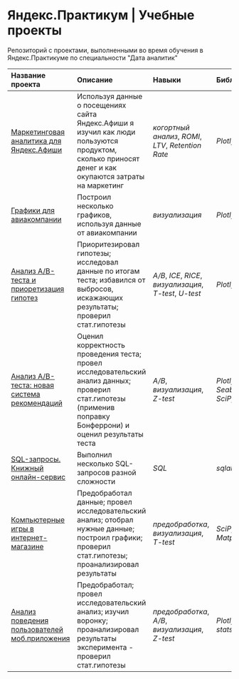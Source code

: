 # Яндекс.Практикум | Учебные проекты
Репозиторий с проектами, выполненными во время обучения в Яндекс.Практикуме по специальности "Дата аналитик"

| Название проекта | Описание | Навыки | Библиотеки |
| :---------------------- | :---------------------- | :---------------------- | :---------------------- |
| [Маркетинговая аналитика для Яндекс.Афиши](Маркетинговая%20аналитика%20для%20Яндекс.Афиши) | Используя данные о посещениях сайта Яндекс.Афиши я изучил как люди пользуются продуктом, сколько приносят денег и как окупаются затраты на маркетинг| *когортный анализ*, *ROMI*, *LTV*, *Retention Rate*  | *Plotly*, *SciPy* | 
| [Графики для авиакомпании](Аналитика%20для%20авиакомпании) | Построил несколько графиков, используя данные от авиакомпании | *визуализация*  | *Plotly* |
| [Анализ A/B-теста и приоретизация гипотез](AB-тест%20(анализ)%20и%20приоретизация%20гипотез) | Приоритезировал гипотезы; исследовал данные по итогам теста; избавился от выбросов, искажающих результаты; проверил стат.гипотезы | *A/B*, *ICE*, *RICE*, *визуализация*, *T-test*, *U-test*  | *Plotly*, *SciPy* |
| [Анализ A/B-теста: новая система рекомендаций](AB-тест%20(анализ).%20Новая%20система%20рекомендаций) | Оценил корректность проведения теста; провел исследовательский анализ данных; проверил стат.гипотезы (применив поправку Бонферрони) и оценил результаты теста | *A/B*, *визуализация*, *Z-test*  | *Plotly*, *Seaborn*, *SciPy* |
| [SQL-запросы. Книжный онлайн-сервис](SQL-запросы.%20Книжный%20онлайн-сервис) | Выполнил несколько SQL-запросов разной сложности | *SQL*  | *sqlalchemy* |
| [Компьютерные игры в интернет-магазине](Анализ%20компьютерных%20игр%20в%20интернет-магазине) | Предобработал данные; провел исследовательский анализ; отобрал нужные данные; построил графики;  проверил стат.гипотезы; проанализировал результаты | *предобработка*, *визуализация*, *T-test*  | *SciPy*, *Matplotlib* |
| [Анализ поведения пользователей моб.приложения](Анализ%20поведения%20пользователей%20мобильного%20приложения) | Предобработал; провел исследовательский анализ; изучил воронку; проанализировал результаты эксперимента - проверил стат.гипотезы | *предобработка*, *A/B*, *визуализация*, *Z-test*  | *Plotly*, *statsmodels* |







